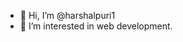 - 👋 Hi, I’m @harshalpuri1
- 👀 I’m interested in web development.


<!---
harshalpuri1/harshalpuri1 is a ✨ special ✨ repository because its `README.md` (this file) appears on your GitHub profile.
You can click the Preview link to take a look at your changes.
--->
